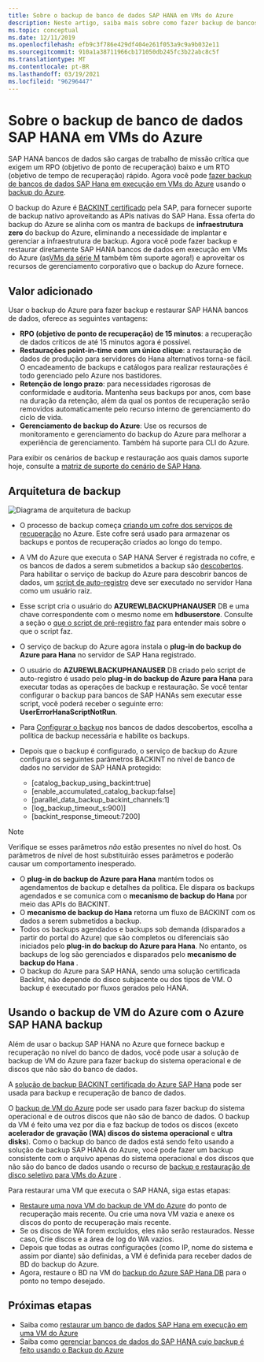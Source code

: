```yaml
---
title: Sobre o backup de banco de dados SAP HANA em VMs do Azure
description: Neste artigo, saiba mais sobre como fazer backup de bancos de dados SAP HANA em execução em máquinas virtuais do Azure.
ms.topic: conceptual
ms.date: 12/11/2019
ms.openlocfilehash: efb9c3f786e429df404e261f053a9c9a9b032e11
ms.sourcegitcommit: 910a1a38711966cb171050db245fc3b22abc8c5f
ms.translationtype: MT
ms.contentlocale: pt-BR
ms.lasthandoff: 03/19/2021
ms.locfileid: "96296447"
---
```

# <a name="about-sap-hana-database-backup-in-azure-vms"></a>Sobre o backup de banco de dados SAP HANA em VMs do Azure

SAP HANA bancos de dados são cargas de trabalho de missão crítica que exigem um RPO (objetivo de ponto de recuperação) baixo e um RTO (objetivo de tempo de recuperação) rápido. Agora você pode [fazer backup de bancos de dados SAP Hana em execução em VMs do Azure](./tutorial-backup-sap-hana-db.md) usando o [backup do Azure](./backup-overview.md).

O backup do Azure é [BACKINT certificado](https://www.sap.com/dmc/exp/2013_09_adpd/enEN/#/d/solutions?id=8f3fd455-a2d7-4086-aa28-51d8870acaa5) pela SAP, para fornecer suporte de backup nativo aproveitando as APIs nativas do SAP Hana. Essa oferta do backup do Azure se alinha com os mantra de backups de **infraestrutura zero** do backup do Azure, eliminando a necessidade de implantar e gerenciar a infraestrutura de backup. Agora você pode fazer backup e restaurar diretamente SAP HANA bancos de dados em execução em VMs do Azure (as[VMs da série M](../virtual-machines/m-series.md) também têm suporte agora!) e aproveitar os recursos de gerenciamento corporativo que o backup do Azure fornece.

## <a name="added-value"></a>Valor adicionado

Usar o backup do Azure para fazer backup e restaurar SAP HANA bancos de dados, oferece as seguintes vantagens:

* **RPO (objetivo de ponto de recuperação) de 15 minutos**: a recuperação de dados críticos de até 15 minutos agora é possível.
* **Restaurações point-in-time com um único clique**: a restauração de dados de produção para servidores do Hana alternativos torna-se fácil. O encadeamento de backups e catálogos para realizar restaurações é todo gerenciado pelo Azure nos bastidores.
* **Retenção de longo prazo**: para necessidades rigorosas de conformidade e auditoria. Mantenha seus backups por anos, com base na duração da retenção, além da qual os pontos de recuperação serão removidos automaticamente pelo recurso interno de gerenciamento do ciclo de vida.
* **Gerenciamento de backup do Azure**: Use os recursos de monitoramento e gerenciamento do backup do Azure para melhorar a experiência de gerenciamento. Também há suporte para CLI do Azure.

Para exibir os cenários de backup e restauração aos quais damos suporte hoje, consulte a [matriz de suporte do cenário de SAP Hana](./sap-hana-backup-support-matrix.md#scenario-support).

## <a name="backup-architecture"></a>Arquitetura de backup

![Diagrama de arquitetura de backup](./media/sap-hana-db-about/backup-architecture.png)

* O processo de backup começa [criando um cofre dos serviços de recuperação](./tutorial-backup-sap-hana-db.md#create-a-recovery-services-vault) no Azure. Este cofre será usado para armazenar os backups e pontos de recuperação criados ao longo do tempo.
* A VM do Azure que executa o SAP HANA Server é registrada no cofre, e os bancos de dados a serem submetidos a backup são [descobertos](./tutorial-backup-sap-hana-db.md#discover-the-databases). Para habilitar o serviço de backup do Azure para descobrir bancos de dados, um [script de auto-registro](https://aka.ms/scriptforpermsonhana) deve ser executado no servidor Hana como um usuário raiz.
* Esse script cria o usuário do **AZUREWLBACKUPHANAUSER** DB e uma chave correspondente com o mesmo nome em **hdbuserstore**. Consulte a seção o  [que o script de pré-registro faz](tutorial-backup-sap-hana-db.md#what-the-pre-registration-script-does) para entender mais sobre o que o script faz.
* O serviço de backup do Azure agora instala o **plug-in do backup do Azure para Hana** no servidor de SAP Hana registrado.
* O usuário do **AZUREWLBACKUPHANAUSER** DB criado pelo script de auto-registro é usado pelo **plug-in do backup do Azure para Hana** para executar todas as operações de backup e restauração. Se você tentar configurar o backup para bancos de SAP HANAs sem executar esse script, você poderá receber o seguinte erro: **UserErrorHanaScriptNotRun**.
* Para [Configurar o backup](./tutorial-backup-sap-hana-db.md#configure-backup) nos bancos de dados descobertos, escolha a política de backup necessária e habilite os backups.

* Depois que o backup é configurado, o serviço de backup do Azure configura os seguintes parâmetros BACKINT no nível de banco de dados no servidor de SAP HANA protegido:
  *  [catalog_backup_using_backint:true]
  *  [enable_accumulated_catalog_backup:false]
  *  [parallel_data_backup_backint_channels:1]
  *  [log_backup_timeout_s:900)]
  *  [backint_response_timeout:7200]

>[!NOTE]
>Verifique se esses parâmetros *não* estão presentes no nível do host. Os parâmetros de nível de host substituirão esses parâmetros e poderão causar um comportamento inesperado.
>

* O **plug-in do backup do Azure para Hana** mantém todos os agendamentos de backup e detalhes da política. Ele dispara os backups agendados e se comunica com o **mecanismo de backup do Hana** por meio das APIs do BACKINT.
* O **mecanismo de backup do Hana** retorna um fluxo de BACKINT com os dados a serem submetidos a backup.
* Todos os backups agendados e backups sob demanda (disparados a partir do portal do Azure) que são completos ou diferenciais são iniciados pelo **plug-in do backup do Azure para Hana**. No entanto, os backups de log são gerenciados e disparados pelo **mecanismo de backup do Hana** .
* O backup do Azure para SAP HANA, sendo uma solução certificada BackInt, não depende do disco subjacente ou dos tipos de VM. O backup é executado por fluxos gerados pelo HANA.

## <a name="using-azure-vm-backup-with-azure-sap-hana-backup"></a>Usando o backup de VM do Azure com o Azure SAP HANA backup

Além de usar o backup SAP HANA no Azure que fornece backup e recuperação no nível do banco de dados, você pode usar a solução de backup de VM do Azure para fazer backup do sistema operacional e de discos que não são do banco de dados.

A [solução de backup BACKINT certificada do Azure SAP Hana](#backup-architecture) pode ser usada para backup e recuperação de banco de dados.

O [backup de VM do Azure](backup-azure-vms-introduction.md) pode ser usado para fazer backup do sistema operacional e de outros discos que não são de banco de dados. O backup da VM é feito uma vez por dia e faz backup de todos os discos (exceto **acelerador de gravação (WA) discos do sistema operacional** e **ultra disks**). Como o backup do banco de dados está sendo feito usando a solução de backup SAP HANA do Azure, você pode fazer um backup consistente com o arquivo apenas do sistema operacional e dos discos que não são do banco de dados usando o recurso de [backup e restauração de disco seletivo para VMs do Azure](selective-disk-backup-restore.md) .

Para restaurar uma VM que executa o SAP HANA, siga estas etapas:

* [Restaure uma nova VM do backup de VM do Azure](backup-azure-arm-restore-vms.md) do ponto de recuperação mais recente. Ou crie uma nova VM vazia e anexe os discos do ponto de recuperação mais recente.
* Se os discos de WA forem excluídos, eles não serão restaurados. Nesse caso, Crie discos e a área de log do WA vazios.
* Depois que todas as outras configurações (como IP, nome do sistema e assim por diante) são definidas, a VM é definida para receber dados de BD do backup do Azure.
* Agora, restaure o BD na VM do [backup do Azure SAP Hana DB](sap-hana-db-restore.md#restore-to-a-point-in-time-or-to-a-recovery-point) para o ponto no tempo desejado.

## <a name="next-steps"></a>Próximas etapas

* Saiba como [restaurar um banco de dados SAP Hana em execução em uma VM do Azure](./sap-hana-db-restore.md)
* Saiba como [gerenciar bancos de dados do SAP HANA cujo backup é feito usando o Backup do Azure](./sap-hana-db-manage.md)
